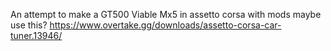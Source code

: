 An attempt to make a GT500 Viable Mx5 in assetto corsa with mods
maybe use this? https://www.overtake.gg/downloads/assetto-corsa-car-tuner.13946/
